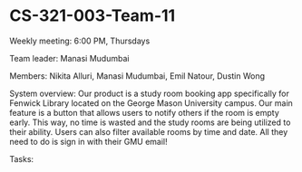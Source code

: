 # CS-321-003-Team-11

Weekly meeting: 6:00 PM, Thursdays

Team leader: Manasi Mudumbai

Members: Nikita Alluri, Manasi Mudumbai, Emil Natour, Dustin Wong

System overview:
Our product is a study room booking app specifically for Fenwick Library located on the George Mason University campus. Our main feature is a button that allows users to notify others if the room is empty early. This way, no time is wasted and the study rooms are being utilized to their ability. Users can also filter available rooms by time and date. All they need to do is sign in with their GMU email!

Tasks:
